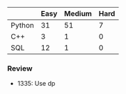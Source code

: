 |           | Easy  | Medium | Hard  |
|-----------|-------|--------|-------|
| Python    | 31    | 51     | 7     |
| C++       | 3     | 1      | 0     |
| SQL       | 12    | 1      | 0     |


### Review
* 1335: Use dp